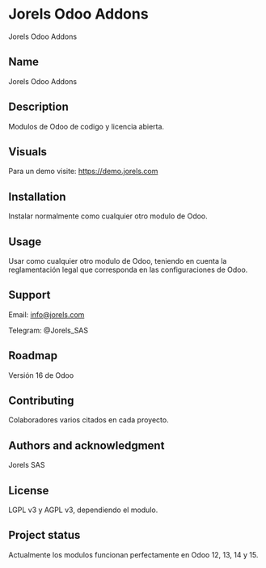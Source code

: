 # Jorels Odoo Addons

Jorels Odoo Addons

## Name
Jorels Odoo Addons

## Description
Modulos de Odoo de codigo y licencia abierta.

## Visuals
Para un demo visite: https://demo.jorels.com

## Installation
Instalar normalmente como cualquier otro modulo de Odoo.

## Usage
Usar como cualquier otro modulo de Odoo, teniendo en cuenta la reglamentación legal que corresponda en las configuraciones de Odoo.

## Support
Email: info@jorels.com

Telegram: @Jorels_SAS

## Roadmap
Versión 16 de Odoo

## Contributing
Colaboradores varios citados en cada proyecto.

## Authors and acknowledgment
Jorels SAS

## License
LGPL v3 y AGPL v3, dependiendo el modulo.

## Project status
Actualmente los modulos funcionan perfectamente en Odoo 12, 13, 14 y 15.
